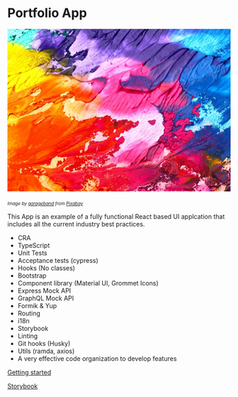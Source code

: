# Portfolio App

![Portfolio Image](/docs/images/abstract.jpg)

<cite style='font-size:10px;'>
Image by <a href="https://pixabay.com/users/garageband-4200899/?utm_source=link-attribution&amp;utm_medium=referral&amp;utm_campaign=image&amp;utm_content=2468874">garageband</a> from <a href="https://pixabay.com/?utm_source=link-attribution&amp;utm_medium=referral&amp;utm_campaign=image&amp;utm_content=2468874">Pixabay</a>
</cite>

This App is an example of a fully functional React based UI applcation that includes all the current industry best practices.

* CRA
* TypeScript
* Unit Tests
* Acceptance tests (cypress)
* Hooks (No classes)
* Bootstrap
* Component library (Material UI, Grommet Icons)
* Express Mock API
* GraphQL Mock API
* Formik & Yup
* Routing
* i18n
* Storybook
* Linting
* Git hooks (Husky)
* Utils (ramda, axios)
* A very effective code organization to develop features

[Getting started](/docs/getting-started.md)

[Storybook](/docs/storybook)
